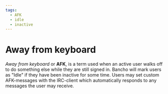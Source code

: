 ```yaml
---
tags:
  - AFK
  - idle
  - inactive
---
```


# Away from keyboard

*Away from keyboard* or **AFK**, is a term used when an active user walks off to do something else while they are still signed in. Bancho will mark users as "Idle" if they have been inactive for some time. Users may set custom AFK-messages with the IRC-client which automatically responds to any messages the user may receive.

<!-- This is a stub -->
<!-- TODO: Insert images and links -->